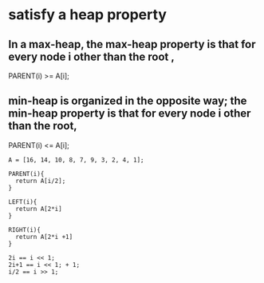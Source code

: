 # satisfy a heap property
## In a max-heap, the max-heap property is that for every node i other than the root , 
  PARENT(i) >= A[i];
## min-heap is organized in the opposite way; the min-heap property is that for every node i other than the root,
  PARENT(i) <= A[i];
```
A = [16, 14, 10, 8, 7, 9, 3, 2, 4, 1];

PARENT(i){
  return A[i/2];
}

LEFT(i){
  return A[2*i]
}

RIGHT(i){
  return A[2*i +1]
}

2i == i << 1;
2i+1 == i << 1; + 1;
i/2 == i >> 1;
```
